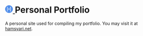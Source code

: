<h1>
  <a href="https://www.hamsyari.net">
    <img alt="Hamsyari" src="./src/images/icon.png" width="25" />
  </a>
  Personal Portfolio
</h1>

A personal site used for compiling my portfolio. You may visit it at [hamsyari.net](https://www.hamsyari.net).